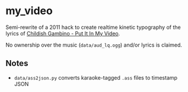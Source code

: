 my_video
========

Semi-rewrite of a 2011 hack to create realtime kinetic typography of the lyrics of 
[Childish Gambino - Put It In My Video](https://www.youtube.com/watch?v=VdRiGr4hTcU).

No ownership over the music (`data/aud_lq.ogg`) and/or lyrics is claimed.

Notes
-----

* `data/ass2json.py` converts karaoke-tagged `.ass` files to timestamp JSON
